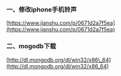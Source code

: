 ### 一、修改iphone手机铃声

[https://www.jianshu.com/p/0671d2a7f5ea](https://www.jianshu.com/p/0671d2a7f5ea)



### 二、mogodb下载

[http://dl.mongodb.org/dl/win32/x86\_64](http://dl.mongodb.org/dl/win32/x86_64)

